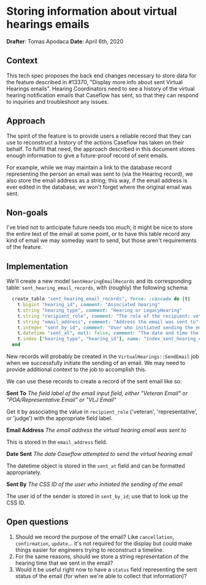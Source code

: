# Storing information about virtual hearings emails
**Drafter**: Tomas Apodaca
**Date**: April 6th, 2020

## Context
This tech spec proposes the back end changes necessary to store data for the feature described in #13370, "Display more info about sent Virtual Hearings emails". Hearing Coordinators need to see a history of the virtual hearing notification emails that Caseflow has sent, so that they can respond to inquiries and troubleshoot any issues. 

## Approach
The spirit of the feature is to provide users a reliable record that they can use to reconstruct a history of the actions Caseflow has taken on their behalf. To fulfill that need, the approach described in this document stores enough information to give a future-proof record of sent emails.

For example, while we may maintain a link to the database record representing the person an email was sent to (via the Hearing record), we also store the email address as a string; this way, if the email address is ever edited in the database, we won't forget where the original email was sent.

## Non-goals
I've tried not to anticipate future needs too much; it might be nice to store the entire text of the email at some point, or to have this table record any kind of email we may someday want to send, but those aren't requirements of the feature.

## Implementation

We'll create a new model `SentHearingEmailRecords` and its corresponding table: `sent_hearing_email_records`, with (roughly) the following schema:

```ruby
  create_table "sent_hearing_email_records", force: :cascade do |t|
    t.bigint "hearing_id", comment: "Associated hearing"
    t.string "hearing_type", comment: "Hearing or LegacyHearing"
    t.string "recipient_role", comment: "The role of the recipient: veteran, representative, judge"
    t.string "email_address", comment: "Address the email was sent to"
    t.integer "sent_by_id", comment: "User who initiated sending the email"
    t.datetime "sent_at", null: false, comment: "The date and time the email was sent"
    t.index ["hearing_type", "hearing_id"], name: "index_sent_hearing_email_records_on_hearing_type_and_hearing_id"
  end
```

New records will probably be created in the `VirtualHearings::SendEmail` job when we successfully initiate the sending of an email. We may need to provide additional context to the job to accomplish this.

We can use these records to create a record of the sent email like so:

**Sent To** _The field label of the email input field, either "Veteran Email" or "POA/Representative Email" or "VLJ Email"_

Get it by associating the value in `recipient_role` ('veteran', 'representative', or 'judge') with the appropriate field label.

**Email Address** _The email address the virtual hearing email was sent to_

This is stored in the `email_address` field.

**Date Sent** _The date Caseflow attempted to send the virtual hearing email_

The datetime object is stored in the `sent_at` field and can be formatted appropriately.

**Sent By** _The CSS ID of the user who initiated the sending of the email_

The user id of the sender is stored in `sent_by_id`; use that to look up the CSS ID.

## Open questions

1. Should we record the purpose of the email? Like `cancellation`, `confirmation`, `update`... it's not required for the display but could make things easier for engineers trying to reconstruct a timeline.
1. For the same reasons, should we store a string representation of the hearing time that we sent in the email?
1. Would it be useful right now to have a `status` field representing the sent status of the email (for when we're able to collect that information)?
